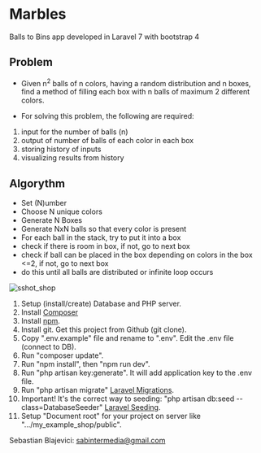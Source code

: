 # Marbles

Balls to Bins app developed in Laravel 7 with bootstrap 4

## Problem

- Given n<sup>2</sup> balls of n colors, having a random distribution and n boxes, find a method of filling each box with n balls of maximum 2 different colors.

- For solving this problem, the following are required:

1. input for the number of balls (n)
2. output of number of balls of each color in each box
3. storing history of inputs
4. visualizing results from history

## Algorythm

- Set (N)umber
- Choose N unique colors
- Generate N Boxes
- Generate NxN balls so that every color is present
- For each ball in the stack, try to put it into a box
- check if there is room in box, if not, go to next box
- check if ball can be placed in the box depending on colors in the box <=2, if not, go to next box
- do this until all balls are distributed or infinite loop occurs

<p><img src="https://www.sabintermedia.ro/wp-content/uploads/2020/08/marbles-preview.png" alt="sshot_shop" border="0"></p>

1. Setup (install/create) Database and PHP server.
2. Install [Composer](https://getcomposer.org/doc/00-intro.md)
3. Install [npm](https://docs.npmjs.com/getting-started/installing-node).
4. Install git. Get this project from Github (git clone).
5. Copy ".env.example" file and rename to ".env". Edit the .env file (connect to DB).
6. Run "composer update".
7. Run "npm install", then "npm run dev".
8. Run "php artisan key:generate". It will add application key to the .env file.
9. Run "php artisan migrate" [Laravel Migrations](https://laravel.com/docs/5.5/migrations).
10. Important! It's the correct way to seeding: "php artisan db:seed --class=DatabaseSeeder" [Laravel Seeding](https://laravel.com/docs/5.5/seeding).
11. Setup "Document root" for your project on server like ".../my_example_shop/public".

Sebastian Blajevici: sabintermedia@gmail.com
